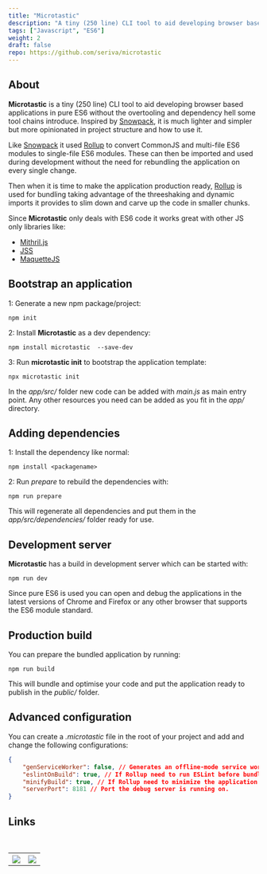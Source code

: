 ```yaml
---
title: "Microtastic"
description: "A tiny (250 line) CLI tool to aid developing browser based applications in pure ES6."
tags: ["Javascript", "ES6"]
weight: 2
draft: false
repo: https://github.com/seriva/microtastic
---
```


## About

**Microtastic** is a tiny (250 line) CLI tool to aid developing browser based applications in pure ES6 without the overtooling and dependency hell some tool chains introduce. Inspired by [Snowpack](https://www.snowpack.dev/), it is much lighter and simpler but more opinionated in project structure and how to use it.

Like [Snowpack](https://www.snowpack.dev/) it used [Rollup](https://rollupjs.org/) to convert CommonJS and multi-file ES6 modules to single-file ES6 modules. These can then be imported and used during development without the need for rebundling the application on every single change.

Then when it is time to make the application production ready, [Rollup](https://rollupjs.org/) is used for bundling taking advantage of the threeshaking and dynamic imports it provides to slim down and carve up the code in smaller chunks.

Since **Microtastic** only deals with ES6 code it works great with other JS only libraries like:

- [Mithril.js](https://mithril.js.org/)
- [JSS](https://cssinjs.org/?v=v10.1.1)
- [MaquetteJS](https://maquettejs.org/)

## Bootstrap an application

1: Generate a new npm package/project:

```shell
npm init
```

2: Install **Microtastic** as a dev dependency:

```shell
npm install microtastic  --save-dev
```

3: Run **microtastic init** to bootstrap the application template:

```shell
npx microtastic init
```

In the *app/src/* folder new code can be added with *main.js* as main entry point. Any other resources you need can be added as you fit in the *app/* directory.

## Adding dependencies

1: Install the dependency like normal:

```shell
npm install <packagename>
```

2: Run *prepare* to rebuild the dependencies with:

```shell
npm run prepare
```

This will regenerate all dependencies and put them in the *app/src/dependencies/* folder ready for use.

## Development server

**Microtastic** has a build in development server which can be started with:

```shell
npm run dev
```

Since pure ES6 is used you can open and debug the applications in the latest versions of Chrome and Firefox or any other browser that supports the ES6 module standard.

## Production build

You can prepare the bundled application by running:

```shell
npm run build
```

This will bundle and optimise your code and put the application ready to publish in the *public/* folder.

## Advanced configuration

You can create a  *.microtastic* file in the root of your project and add and change the following configurations:

```json
{
    "genServiceWorker": false, // Generates an offline-mode service worker (Needs additional application code)
    "eslintOnBuild": true, // If Rollup need to run ESLint before bundling the code
    "minifyBuild": true, // If Rollup need to minimize the application
    "serverPort": 8181 // Port the debug server is running on.
}
```

## Links

<br>
<table style="width:100%">
  <tr>
    <th style="text-align: center">
        <a title="Github" target="_blank" href="https://github.com/seriva/microtastic">
            <img src="/images/github_icon.png"  style="max-width:75px" />
        </a>
    </th>
    <th style="text-align: center">
        <a title="NPM" target="_blank" href="https://www.npmjs.com/package/microtastic">
            <img src="/images/npm_icon.png" style="max-width:75px" />
        </a>
    </th>
  </tr>
</table>
